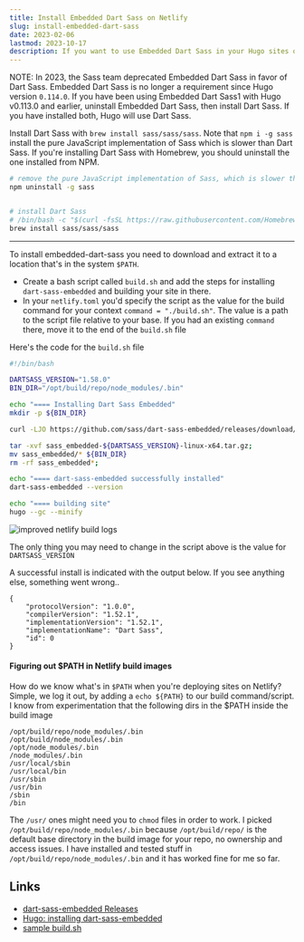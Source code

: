```yaml
---
title: Install Embedded Dart Sass on Netlify
slug: install-embedded-dart-sass
date: 2023-02-06
lastmod: 2023-10-17
description: If you want to use Embedded Dart Sass in your Hugo sites on Netlify, this is how you would set it up in your build environment
---
```


NOTE: In 2023, the Sass team deprecated Embedded Dart Sass in favor of Dart Sass. Embedded Dart Sass is no longer a requirement since Hugo version `0.114.0`. If you have been using Embedded Dart Sass1 with Hugo v0.113.0 and earlier, uninstall Embedded Dart Sass, then install Dart Sass. If you have installed both, Hugo will use Dart Sass.

Install Dart Sass with `brew install sass/sass/sass`. Note that `npm i -g sass` install the pure JavaScript implementation of Sass which is slower than Dart Sass. If you're installing Dart Sass with Homebrew, you should uninstall the one installed from NPM.

```bash
# remove the pure JavaScript implementation of Sass, which is slower than Dart Sass
npm uninstall -g sass


# install Dart Sass
# /bin/bash -c "$(curl -fsSL https://raw.githubusercontent.com/Homebrew/install/HEAD/install.sh)"
brew install sass/sass/sass
```

---

To install embedded-dart-sass you need to download and extract it to a location that's in the system `$PATH`. 

- Create a bash script called `build.sh` and add the steps for installing `dart-sass-embedded` and building your site in there. 
- In your `netlify.toml` you'd specify the script as the value for the build command for your context `command = "./build.sh"`. The value is a path to the script file relative to your base. If you had an existing `command` there, move it to the end of the `build.sh` file

Here's the code for the `build.sh` file

```bash
#!/bin/bash

DARTSASS_VERSION="1.58.0"
BIN_DIR="/opt/build/repo/node_modules/.bin"

echo "==== Installing Dart Sass Embedded"
mkdir -p ${BIN_DIR}

curl -LJO https://github.com/sass/dart-sass-embedded/releases/download/${DARTSASS_VERSION}/sass_embedded-${DARTSASS_VERSION}-linux-x64.tar.gz;

tar -xvf sass_embedded-${DARTSASS_VERSION}-linux-x64.tar.gz;
mv sass_embedded/* ${BIN_DIR}
rm -rf sass_embedded*;

echo "==== dart-sass-embedded successfully installed"
dart-sass-embedded --version

echo "==== building site"
hugo --gc --minify
```

![improved netlify build logs](../images/netlify-build-logs.png)

The only thing you may need to change in the script above is the value for `DARTSASS_VERSION`

A successful install is indicated with the output below. If you see anything else, something went wrong..

```
{
	"protocolVersion": "1.0.0",
	"compilerVersion": "1.52.1",
	"implementationVersion": "1.52.1",
	"implementationName": "Dart Sass",
	"id": 0
}
```


#### Figuring out $PATH in Netlify build images
How do we know what's in `$PATH` when you're deploying sites on Netlify? Simple, we log it out, by adding a `echo ${PATH}` to our build command/script. I know from experimentation that the following dirs in the $PATH inside the build image

```
/opt/build/repo/node_modules/.bin
/opt/build/node_modules/.bin
/opt/node_modules/.bin
/node_modules/.bin
/usr/local/sbin
/usr/local/bin
/usr/sbin
/usr/bin
/sbin
/bin
```

The `/usr/` ones might need you to `chmod` files in order to work. I picked `/opt/build/repo/node_modules/.bin` because `/opt/build/repo/` is the default base directory in the build image for your repo, no ownership and access issues. I have installed and tested stuff in `/opt/build/repo/node_modules/.bin` and it has worked fine for me so far.


Links
---
- [dart-sass-embedded Releases](https://github.com/sass/dart-sass-embedded/releases)
- [Hugo: installing dart-sass-embedded](https://discourse.gohugo.io/t/installing-dart-sass-embedded/32468/2)
- [sample build.sh](https://github.com/bep/hugo-dartsass-testrepo/blob/main/build.sh)
